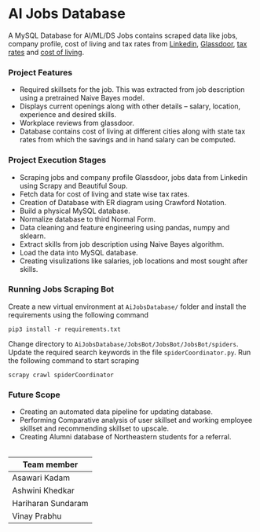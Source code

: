 # AI Jobs Database

A MySQL Database for AI/ML/DS Jobs contains scraped data like jobs, company profile, cost of living and tax rates from [Linkedin](https://www.linkedin.com/), [Glassdoor](https://www.glassdoor.com/index.htm), [tax rates](https://www.realized1031.com/capital-gains-tax-rate) and [cost of living](https://advisorsmith.com/data/coli/#data).

### Project Features

- Required skillsets for the job. This was extracted from job description using a pretrained Naive Bayes model.
- Displays current openings along with other details – salary, location, experience and desired skills.
- Workplace reviews from glassdoor.
- Database contains cost of living at different cities along with state tax rates from which the savings and in hand salary can be computed.

### Project Execution Stages

- Scraping jobs and company profile Glassdoor, jobs data from Linkedin using Scrapy and Beautiful Soup.
- Fetch data for cost of living and state wise tax rates.
- Creation of Database with ER diagram using Crawford Notation.
- Build a physical MySQL database.
- Normalize database to third Normal Form.
- Data cleaning and feature engineering using pandas, numpy and sklearn.
- Extract skills from job description using Naive Bayes algorithm.
- Load the data into MySQL database.
- Creating visulizations like salaries, job locations and most sought after skills.

### Running Jobs Scraping Bot

Create a new virtual environment at `AiJobsDatabase/` folder and install the requirements using the following command

```
pip3 install -r requirements.txt
```

Change directory to `AiJobsDatabase/JobsBot/JobsBot/JobsBot/spiders`. Update the required search keywords in the file `spiderCoordinator.py`. Run the following command to start scraping

```
scrapy crawl spiderCoordinator
```

### Future Scope

- Creating an automated data pipeline for updating database.
- Performing Comparative analysis of user skillset and working employee skillset and recommending skillset to upscale.
- Creating Alumni database of Northeastern students for a referral.
  \
  &nbsp;

| Team member        | 
| ------------------ | 
| Asawari Kadam      | 
| Ashwini Khedkar    | 
| Hariharan Sundaram | 
| Vinay Prabhu       |
